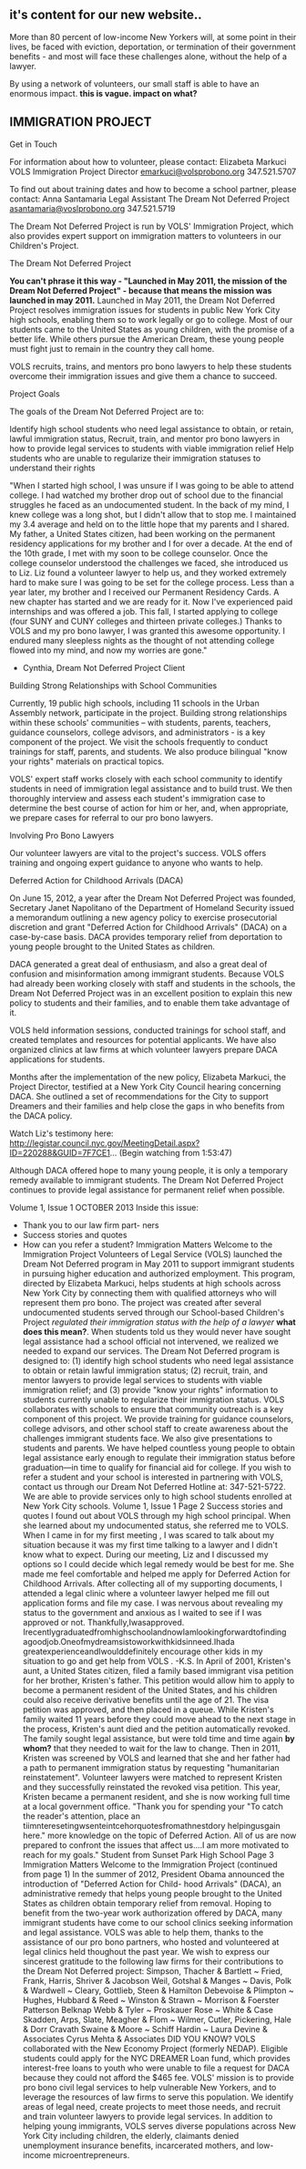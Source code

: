 ## it's content for our new website..


More than 80 percent of low-income New Yorkers will, at some point in their lives, be faced with eviction, deportation, or termination of their government benefits - and most will face these challenges alone, without the help of a lawyer.

By using a network of volunteers, our small staff is able to have an enormous impact.
**this is vague. impact on what?**



## IMMIGRATION PROJECT

Get in Touch

For information about how to volunteer, please contact: 
Elizabeta Markuci
VOLS Immigration Project Director
emarkuci@volsprobono.org
347.521.5707

To find out about training dates and how to become a school partner, please contact:
Anna Santamaria
Legal Assistant
The Dream Not Deferred Project
asantamaria@voslprobono.org
347.521.5719

The Dream Not Deferred Project is run by VOLS' Immigration Project, which also provides expert support on immigration matters to volunteers in our Children's Project.

The Dream Not Deferred Project

**You can't phrase it this way - "Launched in May 2011, the mission of the Dream Not Deferred Project" - because that means the mission was launched in may 2011.** Launched in May 2011, the Dream Not Deferred Project resolves immigration issues for students in public New York City high schools, enabling them so to work legally or go to college.  Most of our students came to the United States as young children, with the promise of a better life. While others pursue the American Dream, these young people must fight just to remain in the country they call home.

VOLS recruits, trains, and mentors pro bono lawyers to help these students overcome their immigration issues and give them a chance to succeed.

Project Goals

The goals of the Dream Not Deferred Project are to:

Identify high school students who need legal assistance to obtain, or retain, lawful immigration status,
Recruit, train, and mentor pro bono lawyers in how to provide legal services to students with viable immigration relief
Help students who are unable to regularize their immigration statuses to understand their rights 

"When I started high school, I was unsure if I was going to be able to attend college. I had watched my brother drop out of school due to the financial struggles he faced as an undocumented student. In the back of my mind, I knew college was a long shot, but I didn't allow that to stop me. I maintained my 3.4 average and held on to the little hope that my parents and I shared. My father, a United States citizen, had been working on the permanent residency applications for my brother and I for over a decade.  At the end of the 10th grade, I met with my soon to be college counselor. Once the college counselor understood the challenges we faced, she introduced us to Liz. Liz found a volunteer lawyer to help us, and they worked extremely hard to make sure I was going to be set for the college process. Less than a year later, my brother and I received our Permanent Residency Cards.  A new chapter has started and we are ready for it. Now I've experienced paid internships and was offered a job. This fall, I started applying to college (four SUNY and CUNY colleges and thirteen private colleges.) Thanks to VOLS and my pro bono lawyer, I was granted this awesome opportunity. I endured many sleepless nights as the thought of not attending college flowed into my mind, and now my worries are gone."

- Cynthia, Dream Not Deferred Project Client

Building Strong Relationships with School Communities

Currently, 19 public high schools, including 11 schools in the Urban Assembly network, participate in the project.   Building strong relationships within these schools' communities – with students, parents, teachers, guidance counselors, college advisors, and administrators - is a key component of the project.  We visit the schools frequently to conduct trainings for staff, parents, and students. We also produce bilingual "know your rights" materials on practical topics.

VOLS' expert staff works closely with each school community to identify students in need of immigration legal assistance and to build trust.  We then thoroughly interview and assess each student's immigration case to determine the best course of action for him or her, and, when appropriate, we prepare cases for referral to our pro bono lawyers.

Involving Pro Bono Lawyers

Our volunteer lawyers are vital to the project's success.  VOLS offers training and ongoing expert guidance to anyone who wants to help.

Deferred Action for Childhood Arrivals (DACA)

On June 15, 2012, a year after the Dream Not Deferred Project was founded, Secretary Janet Napolitano of the Department of Homeland Security issued a memorandum outlining a new agency policy to exercise prosecutorial discretion and grant "Deferred Action for Childhood Arrivals" (DACA) on a case-by-case basis.  DACA provides temporary relief from deportation to young people brought to the United States as children. 

DACA generated a great deal of enthusiasm, and also a great deal of confusion and misinformation among immigrant students.  Because VOLS had already been working closely with staff and students in the schools, the Dream Not Deferred Project was in an excellent position to explain this new policy to students and their families, and to enable them take advantage of it.

VOLS held information sessions, conducted trainings for school staff, and created templates and resources for potential applicants.  We have also organized clinics at law firms at which volunteer lawyers prepare DACA applications for students.

Months after the implementation of the new policy, Elizabeta Markuci, the Project Director, testified at a New York City Council hearing concerning DACA.  She outlined a set of recommendations for the City to support Dreamers and their families and help close the gaps in who benefits from the DACA policy. 

Watch Liz's testimony here:
http://legistar.council.nyc.gov/MeetingDetail.aspx?ID=220288&GUID=7F7CE1...
(Begin watching from 1:53:47)

Although DACA offered hope to many young people, it is only a temporary remedy available to immigrant students. The Dream Not Deferred Project continues to provide legal assistance for permanent relief when possible.

 Volume 1, Issue 1
OCTOBER 2013
Inside this issue:
- Thank you to our law firm part- ners
- Success stories and
quotes
- How can you refer a student?
Immigration Matters
Welcome to the Immigration Project
Volunteers of Legal Service (VOLS) launched the Dream Not Deferred program in May 2011 to support immigrant students in pursuing higher education and
authorized employment. This program, directed by Elizabeta Markuci, helps students at high schools across New York City by connecting them with qualified attorneys who will represent them pro bono.
The project was created after several undocumented students served through our School-based Children's Project *regulated their immigration status with the help of a lawyer* **what does this mean?**. When students told us they would never have sought legal assistance had a school official not intervened, we realized we needed to expand our services.
The Dream Not Deferred program is designed to: (1) identify high school students who need legal assistance to obtain or retain lawful immigration status; (2) recruit, train, and mentor lawyers to provide legal services to students with viable immigration relief; and (3) provide "know your rights" information to students currently unable to regularize their immigration status.
VOLS collaborates with schools to ensure that community outreach is a key component of this project. We provide training for guidance counselors, college advisors, and other school staff to create awareness about the challenges immigrant students face. We also give presentations to students and parents. We have helped countless young people to obtain legal assistance early enough to regulate their immigration status before graduation—in time to qualify for financial aid for
college.
If you wish to refer a student and your school is interested in partnering with VOLS, contact us through our Dream Not Deferred Hotline at: 347-521-5722. We are able to provide services only to high school students enrolled at New York City schools.
Volume 1, Issue 1 Page 2
Success stories and quotes
I found out about VOLS through my high school principal. When she learned about my undocumented status, she referred me to VOLS. When I came in for my first meeting , I was scared to talk about my situation because it was my first time talking to a lawyer and I didn't know what to expect.
During our meeting, Liz and I discussed my options so I could decide which legal remedy would be best for me. She made me feel comfortable and helped me apply for
Deferred Action for Childhood Arrivals. After collecting all of my supporting documents, I attended a legal clinic where a volunteer lawyer helped me fill out application forms and file my case. I was nervous about revealing my status to the government and anxious as I waited to see if I was approved or not.
Thankfully,Iwasapproved. IrecentlygraduatedfromhighschoolandnowIamlookingforwardtofinding agoodjob.Oneofmydreamsistoworkwithkidsinneed.Ihada greatexperienceandIwoulddefinitely
encourage other kids in my situation to go and get help from VOLS .
-K.S.
In April of 2001, Kristen's aunt, a United States citizen, filed a
family based immigrant visa petition for her brother, Kristen's father. This petition would allow him to apply to become a permanent resident of the United States,
and his children could also receive derivative benefits until the age of 21. The visa petition was approved, and then placed in a queue. While Kristen's family waited 11
years before they could move ahead to the next stage in the process,
Kristen's aunt died and the petition automatically revoked. The
family sought legal assistance, but were told time and time again **by whom?** that they needed to wait for the law to change. Then in 2011, Kristen was screened by VOLS and learned that she and her father had a path to permanent immigration status by requesting "humanitarian reinstatement". Volunteer lawyers were matched to represent Kristen and they successfully reinstated the revoked visa petition. This year, Kristen became a permanent resident, and she is now working full time at a local government office.
"Thank you for spending your
"To catch the reader's attention, place an tiimnteresetingwsenteintcehorquotesfromathnestdory helpingusgain
here."
more knowledge on the topic of Deferred Action. All of us are now prepared to confront the issues that affect us....I am more motivated to reach for my goals."
Student from Sunset Park High School
Page 3 Immigration Matters
Welcome to the Immigration Project (continued from page 1)
In the summer of 2012, President Obama announced the introduction of "Deferred Action for Child- hood Arrivals" (DACA), an administrative remedy that helps young people brought to the United States as children obtain temporary relief from removal. Hoping to benefit from the two-year work authorization offered by DACA, many immigrant students have come to our school clinics seeking information and legal assistance. VOLS was able to help them, thanks to the assistance of our pro bono partners, who hosted and volunteered at legal clinics held thoughout the past year. We wish to express our sincerest gratitude to the following law firms for their contributions to the Dream Not Deferred project:
Simpson, Thacher & Bartlett ~ Fried, Frank, Harris, Shriver & Jacobson
Weil, Gotshal & Manges ~ Davis, Polk & Wardwell ~ Cleary, Gottlieb, Steen & Hamilton
Debevoise & Plimpton ~ Hughes, Hubbard & Reed ~ Winston & Strawn ~ Morrison & Foerster Patterson Belknap Webb & Tyler ~ Proskauer Rose ~ White & Case
Skadden, Arps, Slate, Meagher & Flom ~ Wilmer, Cutler, Pickering, Hale & Dorr Cravath Swaine & Moore ~ Schiff Hardin ~ Laura Devine & Associates
Cyrus Mehta & Associates
DID YOU KNOW? VOLS collaborated with the New Economy Project (formerly NEDAP). Eligible students could apply for the NYC DREAMER Loan fund, which provides interest-free loans to youth who were unable to file a request for DACA because they could not afford the $465 fee.
VOLS' mission is to provide pro bono civil legal services to help vulnerable New Yorkers, and to leverage the resources of law firms to serve this population. We identify areas of legal need, create projects to meet those needs, and recruit and train volunteer lawyers to provide legal services. In addition to helping young immigrants, VOLS serves diverse populations across New York City including children, the elderly, claimants denied unemployment insurance benefits, incarcerated mothers, and low-income microentrepreneurs.
